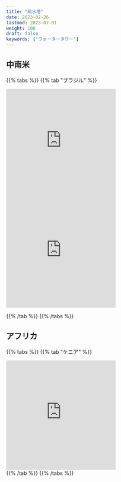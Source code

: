 ```yaml
---
title: "給水塔"
date: 2023-02-26
lastmod: 2023-07-01
weight: 100
draft: false
keywords: ["ウォータータワー"]
---
```

## 中南米


{{% tabs %}}
{{% tab "ブラジル" %}}
<div class="googlemap-if">
<iframe src="https://www.google.com/maps/embed?pb=!4v1677664406594!6m8!1m7!1s8-Dbck1PqYBagkl_bYXxjA!2m2!1d-22.90203766441071!2d-47.08138396056928!3f172.4428937662592!4f21.828248495953616!5f1.4385607468062207" width="295" height="295" style="border:0;" allowfullscreen="" loading="lazy" referrerpolicy="no-referrer-when-downgrade"></iframe>
<iframe src="https://www.google.com/maps/embed?pb=!4v1680562294417!6m8!1m7!1s709s7PP4BckxOktwoLospg!2m2!1d-4.575969474756556!2d-44.65960225938147!3f285.0786937535383!4f16.611887818454534!5f3.325193203789971" width="295" height="295" style="border:0;" allowfullscreen="" loading="lazy" referrerpolicy="no-referrer-when-downgrade"></iframe>
</div>

{{% /tab %}}
{{% /tabs %}}

## アフリカ

{{% tabs %}}
{{% tab "ケニア" %}}
<div class="googlemap-if">
<iframe src="https://www.google.com/maps/embed?pb=!4v1677664797708!6m8!1m7!1shLZP2NGvsi8BFxN1XRJMcg!2m2!1d-1.152262415404232!2d36.80692513594656!3f191.09597662918665!4f8.922021816354047!5f2.897966238401244" width="295" height="295" style="border:0;" allowfullscreen="" loading="lazy" referrerpolicy="no-referrer-when-downgrade"></iframe>
</div>
{{% /tab %}}
{{% /tabs %}}
